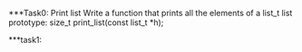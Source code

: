 ***Task0: Print list
  Write a function that prints all the elements of a list_t list
  prototype: size_t print_list(const list_t *h);

***task1: 
